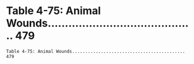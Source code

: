 # Table 4-75: Animal Wounds........................................... 479

```
Table 4-75: Animal Wounds........................................... 479

```
